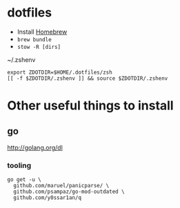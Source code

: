 dotfiles
========

- Install [Homebrew](https://brew.sh/)
- `brew bundle`
- `stow -R [dirs]`

~/.zshenv

    export ZDOTDIR=$HOME/.dotfiles/zsh
    [[ -f $ZDOTDIR/.zshenv ]] && source $ZDOTDIR/.zshenv


# Other useful things to install

## go

http://golang.org/dl

### tooling

    go get -u \
      github.com/maruel/panicparse/ \
      github.com/psampaz/go-mod-outdated \
      github.com/y0ssar1an/q

